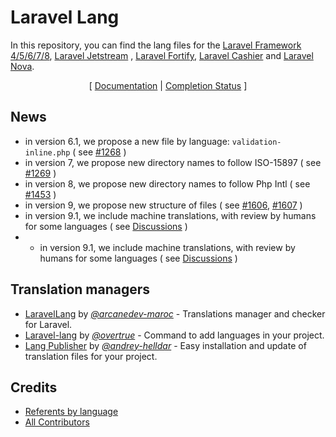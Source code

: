 # Laravel Lang

In this repository, you can find the lang files for the [Laravel Framework 4/5/6/7/8](https://laravel.com), [Laravel Jetstream](https://jetstream.laravel.com) , [Laravel Fortify](https://github.com/laravel/fortify), [Laravel Cashier](https://laravel.com/docs/8.x/billing) and [Laravel Nova](https://nova.laravel.com).

<p align="center">
    [
        <a href="https://laravel-lang.github.io/lang">Documentation</a> |
        <a href="https://laravel-lang.github.io/lang/status.html">Completion Status</a>
    ]
</p>

## News

* in version 6.1, we propose a new file by language: `validation-inline.php` ( see [#1268](https://github.com/Laravel-Lang/lang/issues/1268) )
* in version 7, we propose new directory names to follow ISO-15897 ( see [#1269](https://github.com/Laravel-Lang/lang/issues/1269) )
* in version 8, we propose new directory names to follow Php Intl ( see [#1453](https://github.com/Laravel-Lang/lang/pull/1453) )
* in version 9, we propose new structure of files ( see [#1606](https://github.com/Laravel-Lang/lang/discussions/1606), [#1607](https://github.com/Laravel-Lang/lang/pull/1607) )
* in version 9.1, we include machine translations, with review by humans for some languages ( see [Discussions](https://github.com/Laravel-Lang/lang/discussions/1692) )
* * in version 9.1, we include machine translations, with review by humans for some languages ( see [Discussions](https://github.com/Laravel-Lang/lang/discussions/1692) )

## Translation managers

* [LaravelLang](https://github.com/ARCANEDEV/LaravelLang) by [*@arcanedev-maroc*](https://github.com/ARCANEDEV) - Translations manager and checker for Laravel.
* [Laravel-lang](https://github.com/overtrue/laravel-lang) by [*@overtrue*](https://github.com/overtrue) - Command to add languages in your project.
* [Lang Publisher](https://github.com/andrey-helldar/laravel-lang-publisher) by [*@andrey-helldar*](https://github.com/andrey-helldar) - Easy installation and update of translation files for your project.

## Credits

- [Referents by language](https://laravel-lang.github.io/lang/referents.html)
- [All Contributors](https://github.com/Laravel-Lang/lang/graphs/contributors)
